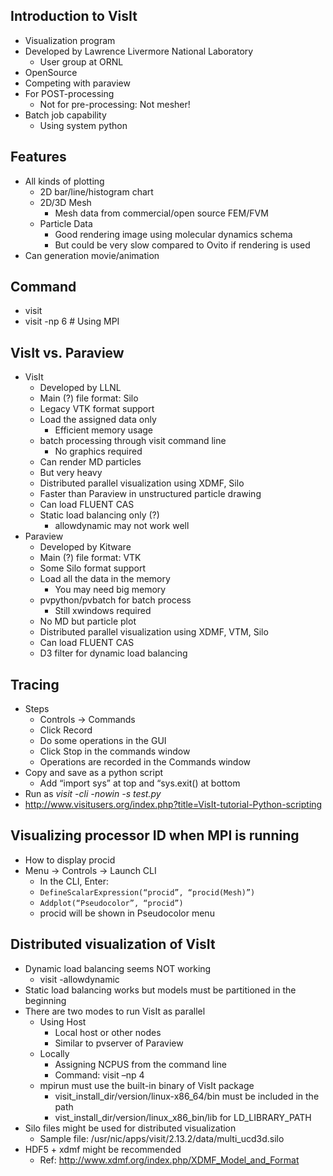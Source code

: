 ## Introduction to VisIt
- Visualization program
- Developed by Lawrence Livermore National Laboratory
	- User group at ORNL
- OpenSource
- Competing with paraview
- For POST-processing
	- Not for pre-processing: Not mesher!
- Batch job capability
	- Using system python

## Features
- All kinds of plotting
	- 2D bar/line/histogram chart
	- 2D/3D Mesh
		- Mesh data from commercial/open source FEM/FVM
	- Particle Data
		- Good rendering image using molecular dynamics schema
		- But could be very slow compared to Ovito if rendering is used
- Can generation movie/animation

## Command
- visit
- visit -np 6 # Using MPI

## VisIt vs. Paraview
- VisIt
	- Developed by LLNL
	- Main (?) file format: Silo 
	- Legacy VTK format support
	- Load the assigned data only
		- Efficient memory usage
	- batch processing through visit command line
		- No graphics required
	- Can render MD particles
	- But very heavy
	- Distributed parallel visualization using XDMF, Silo
	- Faster than Paraview in unstructured particle drawing
	- Can load FLUENT CAS
	- Static load balancing only (?)
		- allowdynamic may not work well
- Paraview
	- Developed by Kitware
	- Main (?) file format: VTK
	- Some Silo format support
	- Load all the data in the memory
		- You may need big memory
	- pvpython/pvbatch for batch process
		- Still xwindows required
	- No MD but particle plot
	- Distributed parallel visualization using XDMF, VTM, Silo
	- Can load FLUENT CAS
	- D3 filter for dynamic load balancing

## Tracing
- Steps
  - Controls -> Commands
  - Click Record
  - Do some operations in the GUI
  - Click Stop in the commands window
  - Operations are recorded in the Commands window
- Copy and save as a python script
	- Add “import sys” at top and “sys.exit() at bottom
- Run as *visit -cli -nowin -s test.py*
- http://www.visitusers.org/index.php?title=VisIt-tutorial-Python-scripting

## Visualizing processor ID when MPI is running
- How to display procid
- Menu -> Controls -> Launch CLI
	- In the CLI, Enter:
	- `DefineScalarExpression(“procid”, “procid(Mesh)”)`
	- `Addplot(“Pseudocolor”, “procid”)`
	- procid will be shown in Pseudocolor menu

## Distributed visualization of VisIt
- Dynamic load balancing seems NOT working
	- visit -allowdynamic
- Static load balancing works but models must be partitioned in the beginning
- There are two modes to run VisIt as parallel
	- Using Host
		- Local host or other nodes
		- Similar to pvserver of Paraview
	- Locally
		- Assigning NCPUS from the command line
		- Command: visit –np 4
	- mpirun must use the built-in binary of VisIt package
		- visit_install_dir/version/linux-x86_64/bin must be included in the path
		- vist_install_dir/version/linux_x86_bin/lib for LD_LIBRARY_PATH
- Silo files might be used for distributed visualization
	- Sample file: /usr/nic/apps/visit/2.13.2/data/multi_ucd3d.silo
- HDF5 + xdmf might be recommended
  - Ref: http://www.xdmf.org/index.php/XDMF_Model_and_Format
